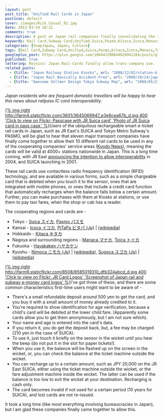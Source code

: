 ```yaml
---
layout: post
post_title: "Unified Rail Cards in Japan"
posticon: default
cover: /images/Rick_Casual_01.jpg
date: 2013-03-24 10:21
comments: true
description: A post on Japan rail companies finally consolidating the rail pass system, by Rick Cogley.
keywords: Rail Card,Subway Card,Unified,Suica,Pasmo,Kitaca,Icoca,Manaca,Toica,PiTaPa,Hayakaken,Nimoca,Sugoca,e-money,electronic money,e-ticket,electronic ticketing,スイカ,パスモ,キタカ,イコカ,マナカ,トイカ,ピタパ,ハヤカケン,ニモカ,スゴカ
categories: [SnapJapan, Japan, Culture]
tags: [Rail Card,Subway Card,Unified,Suica,Pasmo,Kitaca,Icoca,Manaca,Toica,PiTaPa,Hayakaken,Nimoca,Sugoca,e-money,electronic money,e-ticket,electronic ticketing,スイカ,パスモ,キタカ,イコカ,マナカ,トイカ,ピタパ,ハヤカケン,ニモカ,スゴカ]
googleplus_post: https://plus.google.com/106441590644824941284/posts/gt84GQtzYRC
published: true
lettering: Rejoice: Japan Rail-Cards finally allow trans-company use.
related_posts:
  - {title: "Japan Railway Station Kiosks", url: "2008/12/02/station-kiosks-the-hubs-of-modern-japan/"}
  - {title: "Japan Rail Basically Accident-Free", url: "2008/10/24/japan-rail-kudos-an-amazing-record/"}
  - {title: "Awesome Vollmer Design Tokyo Subway Map", url: "2009/05/21/best-tokyo-subway-map-vollmer-design/"}
---
```


_Japan residents who are frequent domestic travellers will be happy to hear this news about railpass IC card interoperability._

<!--more-->

[{% img right http://farm4.staticflickr.com/3601/3645069947_e3e8cea67b_d.jpg 400 'Click to view on Flickr: Passcase with JR Suica card' 'Photo of JR Suica card in pass case.' %}](http://www.flickr.com/photos/rickcogley/3645069947/)Users of the ubiquitous rechargeable smart e-ticket rail cards in Japan, such as JR East's SUICA and Tokyo Metro Subway's PASMO, will be glad to hear that eleven major transport companies have finally come together to allow their 10 different rail cards to be used in any of the cooperating companies' service areas ([Kyodo News](http://www.japantimes.co.jp/news/2013/03/24/business/taiwan-rail-firm-to-get-jr-tokai-tech/#.UU5wA6sY1ak)), meaning the cards will be valid at 4000+ stations nationwide in Japan. This is a long time coming, with JR East [announcing the intention to allow interoperability](http://www.jreast.co.jp/press/2004_1/20040410.pdf) in 2004, and SUICA launching in 2001. 

These rail cards use contactless radio frequency identification (RFID) technology, and are available in various forms, such as a simple chargeable card that is debited when you touch it to the sensor, ones that are integrated with mobile phones, or ones that include a credit card function that automatically recharges when the balance falls below a certain amount. Further, you can make purchases with them at Kiosks at stations, or use them to pay taxi fares, when the shop or cab has a reader.

The cooperating regions and cards are - 

* Tokyo - [Suica スイカ](http://www.jreast.co.jp/e/pass/suica.html), [Pasmo パスモ](http://www.pasmo.co.jp/en/)
* Kansai - [Icoca イコカ](http://www.westjr.co.jp/global/en/travel-information/pass/icoca-haruka/pdf/ICOCA_en.pdf), [PiTaPa ピタパ (Jp)](http://www.pitapa.com/) | [(wikipedia)](http://en.wikipedia.org/wiki/PiTaPa)
* Hokkaido - [Kitaca キタカ](http://www2.jrhokkaido.co.jp/global/english/kitaca/index.html)
* Nagoya and surrounding regions - [Manaca マナカ](http://www.kotsu.city.nagoya.jp/english/006776.html), [Toica トイカ](http://www.nic-nagoya.or.jp/en/e/archives/3212)
* Fukuoka - [Hayakaken ハヤカケン](http://subway.city.fukuoka.lg.jp/eng/fare/index.html)
* Kyushu - [Nimoca ニモカ (Jp)](http://www.nimoca.jp/home/) | [(wikipedia)](http://en.wikipedia.org/wiki/Nimoca), [Sugoca スゴカ (Jp)](http://www.jrkyushu.co.jp/sugoca/) | [(wikipedia)](http://en.wikipedia.org/wiki/SUGOCA)

[{% img right http://farm9.staticflickr.com/8508/8585019310_dfb324abcd_d.jpg 400 'Click to view on Flickr: JR Card Logos' 'Screenshot of Japan rail and subway e-money card logos' %}](http://www.flickr.com/photos/rickcogley/8585019310/)I've got three of these, and there are some common characteristics first-time users might want to be aware of - 

* There's a small refundable deposit around 500 yen to get the card, and you buy it with a small amount of money already credited to it.
* You're required to show identification for age verification, because a child's card will be debited at the lower child fare. (Apparently some cards allow you to get them anonymously, but I am not sure which).
* Your name and age is entered into the card's data.
* If you return it, you do get the deposit back, but, a fee may be charged (210 yen in the case of SUICA).
* To use it, just touch it briefly on the sensor in the wicket until you hear the beep (do not put it in the slot for paper tickets!).
* When you use it, the balance will be flashed up on the screen in the wicket, or, you can check the balance at the ticket machine outside the wicket.
* You can recharge up to a certain amount, such as JPY 20,000 on the JR East SUICA, either using the ticket machine outside the wicket, or the fare adjustment machine inside the wicket. The latter can be used if the balance is too low to exit the wicket at your destination. Recharging is cash only. 
* The card becomes invalid if not used for a certain period (10 years for SUICA), and lost cards are not re-issued. 

It took a long time (like most everything involving bureaucracies in Japan), but I am glad these companies finally came together to allow this. 

